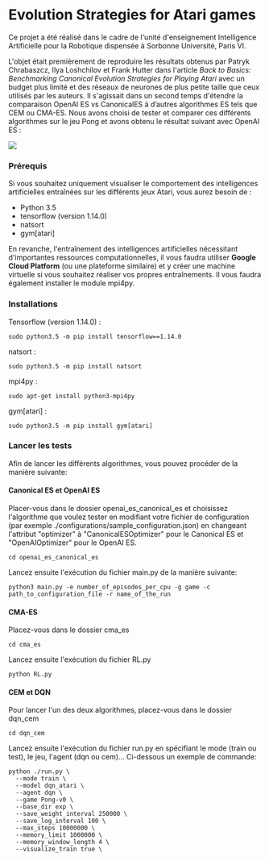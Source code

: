 # Evolution Strategies for Atari games

Ce projet a été réalisé dans le cadre de l'unité d'enseignement Intelligence Artificielle pour la Robotique dispensée à Sorbonne Université, Paris VI.

L'objet était premièrement de reproduire les résultats obtenus par Patryk Chrabaszcz, Ilya Loshchilov et Frank Hutter dans l'article _Back to Basics: Benchmarking Canonical Evolution Strategies for Playing Atari_ avec un budget plus limité et des réseaux de neurones de plus petite taille que ceux utilisés par les auteurs. Il s'agissait dans un second temps d'étendre la comparaison OpenAI ES vs CanonicalES à d’autres algorithmes ES tels que CEM ou CMA-ES. Nous avons choisi de tester et comparer ces différents algorithmes sur le jeu Pong et avons obtenu le résultat suivant avec OpenAI ES :

![](pong_openai_es.gif)

### Prérequis

Si vous souhaitez uniquement visualiser le comportement des intelligences artificielles entraînées sur les différents jeux Atari, vous aurez besoin de :

- Python 3.5
- tensorflow (version 1.14.0) 
- natsort
- gym[atari]

En revanche, l'entraînement des intelligences artificielles nécessitant d'importantes ressources computationnelles, il vous faudra utiliser **Google Cloud Platform** (ou une plateforme similaire) et y créer une machine virtuelle si vous souhaitez réaliser vos propres entraînements. Il vous faudra également installer le module mpi4py.

### Installations

Tensorflow (version 1.14.0) :
```
sudo python3.5 -m pip install tensorflow==1.14.0
```
natsort :
```
sudo python3.5 -m pip install natsort
```
mpi4py :
```
sudo apt-get install python3-mpi4py
```
gym[atari] :
```
sudo python3.5 -m pip install gym[atari]
```

### Lancer les tests
Afin de lancer les différents algorithmes, vous pouvez procéder de la manière suivante:

#### Canonical ES et OpenAI ES
Placer-vous dans le dossier openai_es_canonical_es et choisissez l'algorithme que voulez tester en modifiant votre fichier de configuration (par exemple ./configurations/sample_configuration.json) en changeant l'attribut "optimizer" à "CanonicalESOptimizer" pour le Canonical ES et "OpenAIOptimizer" pour le OpenAI ES.
```
cd openai_es_canonical_es
```
Lancez ensuite l'exécution du fichier main.py de la manière suivante:
```
python3 main.py -e number_of_episodes_per_cpu -g game -c path_to_configuration_file -r name_of_the_run
```

#### CMA-ES
Placez-vous dans le dossier cma_es 
```
cd cma_es
```
Lancez ensuite l'exécution du fichier RL.py
```
python RL.py
```


#### CEM et DQN
Pour lancer l'un des deux algorithmes, placez-vous dans le dossier dqn_cem
```
cd dqn_cem
```
Lancez ensuite l'exécution du fichier run.py en spécifiant le mode (train ou test), le jeu, l'agent (dqn ou cem)...
Ci-dessous un exemple de commande:
```
python ./run.py \
  --mode train \
  --model dqn_atari \
  --agent dqn \
  --game Pong-v0 \
  --base_dir exp \
  --save_weight_interval 250000 \
  --save_log_interval 100 \
  --max_steps 10000000 \
  --memory_limit 1000000 \
  --memory_window_length 4 \
  --visualize_train true \
```

